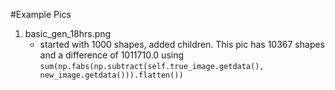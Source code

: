 #Example Pics

1. basic_gen_18hrs.png
    * started with 1000 shapes, added children. 
    This pic has 10367 shapes and a difference of 1011710.0 
    using `sum(np.fabs(np.subtract(self.true_image.getdata(),
                                  new_image.getdata())).flatten())`